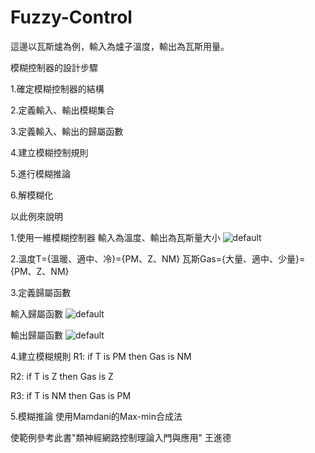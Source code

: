 # Fuzzy-Control
這邊以瓦斯爐為例，輸入為爐子溫度，輸出為瓦斯用量。


模糊控制器的設計步驟

1.確定模糊控制器的結構

2.定義輸入、輸出模糊集合

3.定義輸入、輸出的歸屬函數

4.建立模糊控制規則

5.進行模糊推論

6.解模糊化

以此例來說明

1.使用一維模糊控制器
輸入為溫度、輸出為瓦斯量大小
![default](https://cloud.githubusercontent.com/assets/13445632/17082389/e4d027a4-51ae-11e6-857a-7116100a7ae2.png)

2.溫度T={溫暖、適中、冷}={PM、Z、NM}
  瓦斯Gas={大量、適中、少量}={PM、Z、NM}
  
3.定義歸屬函數

輸入歸屬函數
![default](https://cloud.githubusercontent.com/assets/13445632/17082426/8b5b22f8-51b0-11e6-8a57-034b07747cc6.png)

輸出歸屬函數
![default](https://cloud.githubusercontent.com/assets/13445632/17082450/7053d4f4-51b1-11e6-878a-e7ad9e2da4ff.png)

4.建立模糊規則
R1: if T is PM then Gas is NM

R2: if T is Z then Gas is Z

R3: if T is NM then Gas is PM

5.模糊推論
使用Mamdani的Max-min合成法


使範例參考此書"類神經網路控制理論入門與應用" 王進德 
